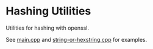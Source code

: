 Hashing Utilities
=================
Utilities for hashing with openssl.

See [main.cpp][1] and [string-or-hexstring.cpp][2] for examples.

[1]: main.cpp
[2]: string-or-hexstring.cpp

